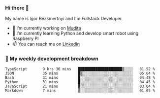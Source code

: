 ### Hi there 👋

My name is Igor Bezsmertnyi and I'm Fullstack Developer.

- 🔭 I’m currently working on [Mudita](https://mudita.com/)
- 🌱 I’m currently learning Python and develop smart robot using Raspberry PI
- 📫 You can reach me on [LinkedIn](https://www.linkedin.com/in/igor-bezsmertnyi-529522114/)

### 🧮 My weekly development breakdown
<!--START_SECTION:waka-->

```text
TypeScript       9 hrs 36 mins   ████████████████████▒░░░░   81.52 %
JSON             35 mins         █▒░░░░░░░░░░░░░░░░░░░░░░░   05.04 %
Bash             31 mins         █░░░░░░░░░░░░░░░░░░░░░░░░   04.48 %
Python           31 mins         █░░░░░░░░░░░░░░░░░░░░░░░░   04.45 %
JavaScript       21 mins         ▓░░░░░░░░░░░░░░░░░░░░░░░░   03.04 %
Markdown         7 mins          ▒░░░░░░░░░░░░░░░░░░░░░░░░   01.05 %
```

<!--END_SECTION:waka-->

<!--
**igorbezsmertnyi/igorbezsmertnyi** is a ✨ _special_ ✨ repository because its `README.md` (this file) appears on your GitHub profile.

Here are some ideas to get you started:

- 🔭 I’m currently working on ...
- 🌱 I’m currently learning ...
- 👯 I’m looking to collaborate on ...
- 🤔 I’m looking for help with ...
- 💬 Ask me about ...
- 📫 How to reach me: ...
- 😄 Pronouns: ...
- ⚡ Fun fact: ...
-->

